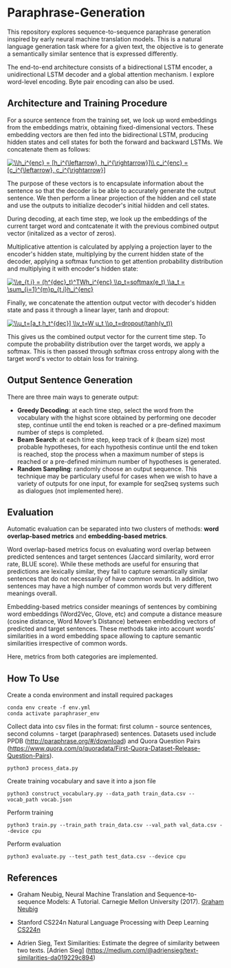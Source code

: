# Paraphrase-Generation

This repository explores sequence-to-sequence paraphrase generation inspired by early neural machine translation models. This is a natural language generation task where for a given text, the objective is to generate a semantically similar sentence that is expressed differently. 

The end-to-end architecture consists of a bidirectional LSTM encoder, a unidirectional LSTM decoder and a global attention mechanism. I explore word-level encoding. Byte pair encoding can also be used. 

## Architecture and Training Procedure

For a source sentence from the training set, we look up word embeddings from the embeddings matrix, obtaining fixed-dimensional vectors. These embedding vectors are then fed into the bidirectional LSTM, producing hidden states and cell states for both the forward and backward LSTMs. We concatenate them as follows:

<a href="https://www.codecogs.com/eqnedit.php?latex=\\h_i^{enc}&space;=&space;[h_i^{\leftarrow},&space;h_i^{\rightarrow}]\\&space;c_i^{enc}&space;=&space;[c_i^{\leftarrow},&space;c_i^{\rightarrow}]" target="_blank"><img src="https://latex.codecogs.com/gif.latex?\\h_i^{enc}&space;=&space;[h_i^{\leftarrow},&space;h_i^{\rightarrow}]\\&space;c_i^{enc}&space;=&space;[c_i^{\leftarrow},&space;c_i^{\rightarrow}]" title="\\h_i^{enc} = [h_i^{\leftarrow}, h_i^{\rightarrow}]\\ c_i^{enc} = [c_i^{\leftarrow}, c_i^{\rightarrow}]" /></a>  

The purpose of these vectors is to encapsulate information about the sentence so that the decoder is be able to accurately generate the output sentence. We then perform a linear projection of the hidden and cell state and use the outputs to initialize decoder's initial hiidden and cell states.

During decoding, at each time step, we look up the embeddings of the current target word and contcatenate it with the previous combined output vector (initalized as a vector of zeros).

Multiplicative attention is calculated by applying a projection layer to the encoder's hidden state, multiplying by the current hidden state of the decoder, applying a softmax function to get attention probability distribution and multiplying it with encoder's hidden state: 

<a href="https://www.codecogs.com/eqnedit.php?latex=\\e_{t,i}&space;=&space;(h^{dec}_t)^TWh_i^{enc}&space;\\p_t=softmax(e_t)&space;\\a_t&space;=&space;\sum_{i=1}^{m}p_{t,i}h_i^{enc}" target="_blank"><img src="https://latex.codecogs.com/gif.latex?\\e_{t,i}&space;=&space;(h^{dec}_t)^TWh_i^{enc}&space;\\p_t=softmax(e_t)&space;\\a_t&space;=&space;\sum_{i=1}^{m}p_{t,i}h_i^{enc}" title="\\e_{t,i} = (h^{dec}_t)^TWh_i^{enc} \\p_t=softmax(e_t) \\a_t = \sum_{i=1}^{m}p_{t,i}h_i^{enc}" /></a>


Finally, we concatenate the attention output vector with decoder's hidden state and pass it through a linear layer, tanh and dropout:

<a href="https://www.codecogs.com/eqnedit.php?latex=\\u_t=[a_t,h_t^{dec}]&space;\\v_t=W&space;u_t&space;\\o_t=dropout(tanh(v_t))" target="_blank"><img src="https://latex.codecogs.com/gif.latex?\\u_t=[a_t,h_t^{dec}]&space;\\v_t=W&space;u_t&space;\\o_t=dropout(tanh(v_t))" title="\\u_t=[a_t,h_t^{dec}] \\v_t=W u_t \\o_t=dropout(tanh(v_t))" /></a>

This gives us the combined output vector for the current time step. To compute the probability distribution over the target words, we apply a softmax. This is then passed through softmax cross entropy along with the target word's vector to obtain loss for training. 

## Output Sentence Generation

There are three main ways to generate output:  
- **Greedy Decoding**: at each time step, select the word from the vocabulary with the highst score obtained by performing one decoder step, continue until the end token is reached or a pre-defined maximum number of steps is completed.  
- **Beam Search**: at each time step, keep track of *k* (beam size) most probable hypotheses, for each hypothesis continue until the end token is reached, stop the process when a maximum number of steps is reached or a pre-defined minimum number of hypotheses is generated.  
- **Random Sampling**: randomly choose an output sequence. This technique may be particulary useful for cases when we wish to have a variety of outputs for one input, for example for seq2seq systems such as dialogues (not implemented here).

## Evaluation
 
Automatic evaluation can be separated into two clusters of methods: **word overlap-based metrics** and **embedding-based metrics**. 

Word overlap-based metrics focus on evaluating word overlap between predicted sentences and target sentences (Jaccard similarity, word error rate, BLUE score). While these methods are useful for ensuring that predictions are lexically similar, they fail to capture semantically similar sentences that do not necessarily of have common words. In addition, two sentences may have a high number of common words but very different meanings overall.   

Embedding-based metrics consider meanings of sentences by combining word embeddings (Word2Vec, Glove, etc) and compute a distance measure (cosine distance, Word Mover’s Distance) between embedding vectors of predicted and target sentences. These methods take into account words’ similarities in a word embedding space allowing to capture semantic similarities irrespective of common words. 

Here, metrics from both categories are implemented. 

## How To Use

Create a conda environment and install required packages
```
conda env create -f env.yml
conda activate paraphraser_env
```

Collect data into csv files in the format: first column - source sentences, second columns - target (paraphrased) sentences.
Datasets used include PPDB (http://paraphrase.org/#/download) and Quora Question Pairs (https://www.quora.com/q/quoradata/First-Quora-Dataset-Release-Question-Pairs).

```
python3 process_data.py
``` 

Create training vocabulary and save it into a json file
```
python3 construct_vocabulary.py --data_path train_data.csv --vocab_path vocab.json
```

Perform training
```
python3 train.py --train_path train_data.csv --val_path val_data.csv --device cpu
```

Perform evaluation 
```
python3 evaluate.py --test_path test_data.csv --device cpu
```

## References

- Graham Neubig, Neural Machine Translation and Sequence-to-sequence Models: A Tutorial. Carnegie Mellon University (2017). [Graham Neubig](https://arxiv.org/pdf/1703.01619.pdf)

- Stanford CS224n Natural Language Processing with Deep Learning [CS224n](http://web.stanford.edu/class/cs224n/)

- Adrien Sieg, Text Similarities: Estimate the degree of similarity between two texts. [Adrien Sieg] (https://medium.com/@adriensieg/text-similarities-da019229c894)
